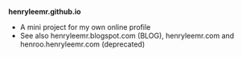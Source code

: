 **henryleemr.github.io** 

* A mini project for my own online profile 
* See also henryleemr.blogspot.com (BLOG), henryleemr.com and henroo.henryleemr.com (deprecated)
